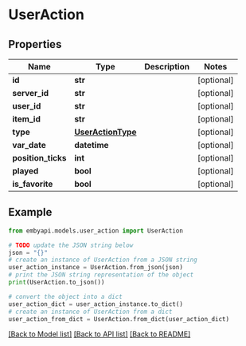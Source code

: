 # UserAction


## Properties

Name | Type | Description | Notes
------------ | ------------- | ------------- | -------------
**id** | **str** |  | [optional] 
**server_id** | **str** |  | [optional] 
**user_id** | **str** |  | [optional] 
**item_id** | **str** |  | [optional] 
**type** | [**UserActionType**](UserActionType.md) |  | [optional] 
**var_date** | **datetime** |  | [optional] 
**position_ticks** | **int** |  | [optional] 
**played** | **bool** |  | [optional] 
**is_favorite** | **bool** |  | [optional] 

## Example

```python
from embyapi.models.user_action import UserAction

# TODO update the JSON string below
json = "{}"
# create an instance of UserAction from a JSON string
user_action_instance = UserAction.from_json(json)
# print the JSON string representation of the object
print(UserAction.to_json())

# convert the object into a dict
user_action_dict = user_action_instance.to_dict()
# create an instance of UserAction from a dict
user_action_from_dict = UserAction.from_dict(user_action_dict)
```
[[Back to Model list]](../README.md#documentation-for-models) [[Back to API list]](../README.md#documentation-for-api-endpoints) [[Back to README]](../README.md)


